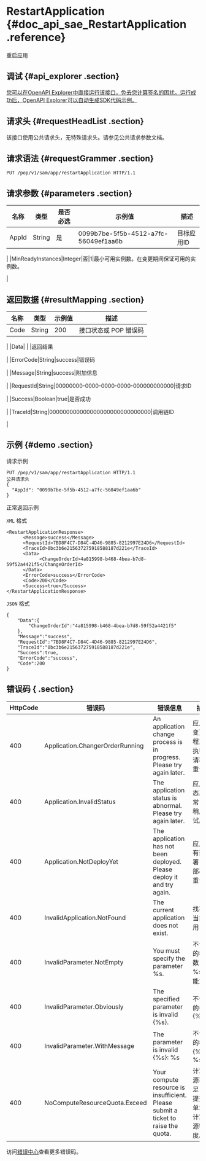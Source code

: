 # RestartApplication {#doc_api_sae_RestartApplication .reference}

重启应用

## 调试 {#api_explorer .section}

[您可以在OpenAPI Explorer中直接运行该接口，免去您计算签名的困扰。运行成功后，OpenAPI Explorer可以自动生成SDK代码示例。](https://api.aliyun.com/#product=sae&api=RestartApplication&type=ROA&version=2019-05-06)

## 请求头 {#requestHeadList .section}

该接口使用公共请求头，无特殊请求头。请参见公共请求参数文档。

## 请求语法 {#requestGrammer .section}

```
PUT /pop/v1/sam/app/restartApplication HTTP/1.1
```

## 请求参数 {#parameters .section}

|名称|类型|是否必选|示例值|描述|
|--|--|----|---|--|
|AppId|String|是|0099b7be-5f5b-4512-a7fc-56049ef1aa6b|目标应用ID

 |
|MinReadyInstances|Integer|否|1|最小可用实例数。在变更期间保证可用的实例数。

 |

## 返回数据 {#resultMapping .section}

|名称|类型|示例值|描述|
|--|--|---|--|
|Code|String|200|接口状态或 POP 错误码

 |
|Data| | |返回结果

 |
|ErrorCode|String|success|错误码

 |
|Message|String|success|附加信息

 |
|RequestId|String|00000000-0000-0000-0000-000000000000|请求ID

 |
|Success|Boolean|true|是否成功

 |
|TraceId|String|000000000000000000000000000000|调用链ID

 |

## 示例 {#demo .section}

请求示例

``` {#request_demo}
PUT /pop/v1/sam/app/restartApplication HTTP/1.1
公共请求头
{
  "AppId": "0099b7be-5f5b-4512-a7fc-56049ef1aa6b"
}
```

正常返回示例

`XML` 格式

``` {#xml_return_success_demo}
<RestartApplicationResponse>
	  <Message>success</Message>
	  <RequestId>7BD8F4C7-D84C-4D46-9885-8212997E24D6</RequestId>
	  <TraceId>0bc3b6e215637275918588187d221e</TraceId>
	  <Data>
		    <ChangeOrderId>4a815998-b468-4bea-b7d8-59f52a4421f5</ChangeOrderId>
	  </Data>
	  <ErrorCode>success</ErrorCode>
	  <Code>200</Code>
	  <Success>true</Success>
</RestartApplicationResponse>
```

`JSON` 格式

``` {#json_return_success_demo}
{
	"Data":{
		"ChangeOrderId":"4a815998-b468-4bea-b7d8-59f52a4421f5"
	},
	"Message":"success",
	"RequestId":"7BD8F4C7-D84C-4D46-9885-8212997E24D6",
	"TraceId":"0bc3b6e215637275918588187d221e",
	"Success":true,
	"ErrorCode":"success",
	"Code":200
}
```

## 错误码 { .section}

|HttpCode|错误码|错误信息|描述|
|--------|---|----|--|
|400|Application.ChangerOrderRunning|An application change process is in progress. Please try again later.|应用有变更流程正在执行，请稍后重试。|
|400|Application.InvalidStatus|The application status is abnormal. Please try again later.|应用状态异常，请稍后重试。|
|400|Application.NotDeployYet|The application has not been deployed. Please deploy it and try again.|应用没有部署，请部署后重试。|
|400|InvalidApplication.NotFound|The current application does not exist.|找不到当前应用|
|400|InvalidParameter.NotEmpty|You must specify the parameter %s.|不合法的参数：%s 不能为空|
|400|InvalidParameter.Obviously|The specified parameter is invalid \{%s\}.|不合法的参数\{%s\}|
|400|InvalidParameter.WithMessage|The parameter is invalid \{%s\}: %s|不合法的参数\{%s\}：%s|
|400|NoComputeResourceQuota.Exceed|Your compute resource is insufficient. Please submit a ticket to raise the quota.|计算资源不足，请提交工单增加计算资源额度。|

访问[错误中心](https://error-center.aliyun.com/status/product/sae)查看更多错误码。

